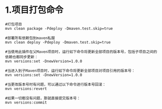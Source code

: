 # 1.项目打包命令
    #打包项目
    mvn clean package -Pdeploy -Dmaven.test.skip=true
    
    #部署所有依赖包到maven私服
    mvn clean deploy -Pdeploy -Dmaven.test.skip=true
    
    #当使用此插件在父Maven项目时，运行如下命令将更新全部项目的版本号，包括子项目之间的依赖也都同步更新：
    mvn versions:set -DnewVersion=1.0.0

    #当进入到子Maven项目时，运行如下命令将更新全部项目对项目引用的版本号：
    mvn versions:set -DnewVersion=1.0.0

    #当更改版本号时有问题，可以通过以下命令进行版本号回滚：
    mvn versions:revert

    #如果一切都没有问题，那就直接提交版本号：
    mvn versions:commit

